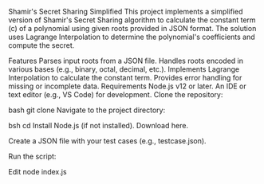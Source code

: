 Shamir's Secret Sharing Simplified
This project implements a simplified version of Shamir's Secret Sharing algorithm to calculate the constant term (c) of a polynomial using given roots provided in JSON format. The solution uses Lagrange Interpolation to determine the polynomial's coefficients and compute the secret.

Features
Parses input roots from a JSON file.
Handles roots encoded in various bases (e.g., binary, octal, decimal, etc.).
Implements Lagrange Interpolation to calculate the constant term.
Provides error handling for missing or incomplete data.
Requirements
Node.js v12 or later.
An IDE or text editor (e.g., VS Code) for development.
Clone the repository:

bash
git clone <repository-url>
Navigate to the project directory:

bsh
cd <project-folder>
Install Node.js (if not installed). Download here.

Create a JSON file with your test cases (e.g., testcase.json).

Run the script:

Edit
node index.js
